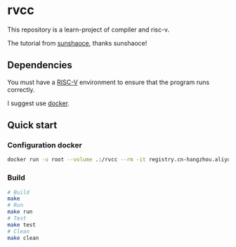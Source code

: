 # rvcc
This repository is a learn-project of compiler and risc-v.

The tutorial from [sunshaoce](https://github.com/sunshaoce/rvcc), thanks sunshaoce!

## Dependencies
You must have a [RISC-V](https://en.wikipedia.org/wiki/RISC-V) environment to ensure that the program runs correctly.

I suggest use [docker](https://www.docker.com/).

## Quick start
### Configuration docker
```bash
docker run -u root --volume .:/rvcc --rm -it registry.cn-hangzhou.aliyuncs.com/dailycoding/rvcc
```
### Build 
```bash
# Build
make
# Run
make run
# Test
make test
# Clean
make clean
```
